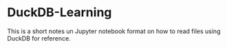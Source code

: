 # DuckDB-Learning

This is a short notes un Jupyter notebook format on how to read files using DuckDB for reference.
